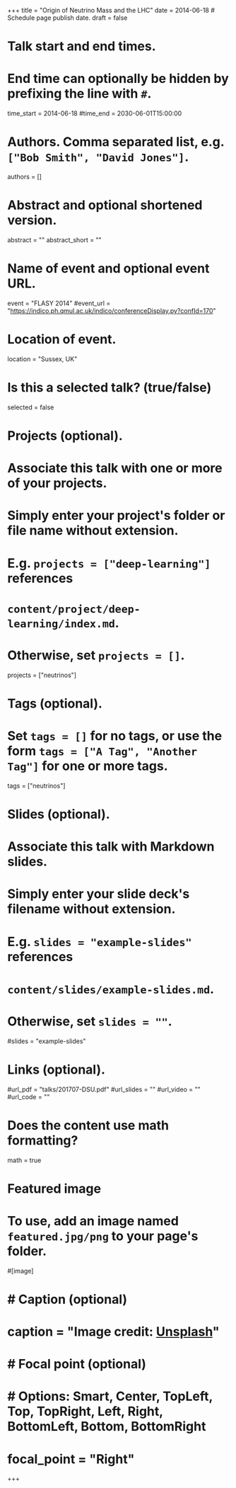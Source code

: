 +++
title = "Origin of Neutrino Mass and the LHC"
date = 2014-06-18  # Schedule page publish date.
draft = false

# Talk start and end times.
#   End time can optionally be hidden by prefixing the line with `#`.
time_start = 2014-06-18
#time_end = 2030-06-01T15:00:00

# Authors. Comma separated list, e.g. `["Bob Smith", "David Jones"]`.
authors = [] 

# Abstract and optional shortened version.
abstract = ""
abstract_short = ""

# Name of event and optional event URL.
event = "FLASY 2014"
#event_url = "https://indico.ph.qmul.ac.uk/indico/conferenceDisplay.py?confId=170"

# Location of event.
location = "Sussex, UK"

# Is this a selected talk? (true/false)
selected = false

# Projects (optional).
#   Associate this talk with one or more of your projects.
#   Simply enter your project's folder or file name without extension.
#   E.g. `projects = ["deep-learning"]` references 
#   `content/project/deep-learning/index.md`.
#   Otherwise, set `projects = []`.
projects = ["neutrinos"]

# Tags (optional).
#   Set `tags = []` for no tags, or use the form `tags = ["A Tag", "Another Tag"]` for one or more tags.
tags = ["neutrinos"]

# Slides (optional).
#   Associate this talk with Markdown slides.
#   Simply enter your slide deck's filename without extension.
#   E.g. `slides = "example-slides"` references 
#   `content/slides/example-slides.md`.
#   Otherwise, set `slides = ""`.
#slides = "example-slides"

# Links (optional).
#url_pdf = "talks/201707-DSU.pdf"
#url_slides = ""
#url_video = ""
#url_code = ""

# Does the content use math formatting?
math = true

# Featured image
# To use, add an image named `featured.jpg/png` to your page's folder. 
#[image]
#  # Caption (optional)
#  caption = "Image credit: [**Unsplash**](https://unsplash.com/photos/bzdhc5b3Bxs)"
#
#  # Focal point (optional)
#  # Options: Smart, Center, TopLeft, Top, TopRight, Left, Right, BottomLeft, Bottom, BottomRight
#  focal_point = "Right"
+++


